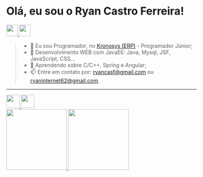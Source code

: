 # Olá, eu sou o Ryan Castro Ferreira!
<a href="mailto:ryaninternet62@gmail.com" target="_blank">
   <img height="30" src="https://img.shields.io/badge/Gmail-D14836?style=for-the-badge&logo=gmail&logoColor=white">
</a>
<a href="https://www.linkedin.com/in/ryan-castro-ferreira" >
    <img height="30" src="https://img.shields.io/badge/LinkedIn-0077B5?style=for-the-badge&logo=linkedin&logoColor=white">
</a>

> - 🔭 Eu sou Programador, no <a target="_blank" href="https://kronosys.com.br/global/">Kronosys (ERP)</a> - Programador Júnior;<br />
> - 🌱 Desenvolvimento WEB com JavaEE: Java, Mysql, JSF, JavaScript, CSS...<br />
> - 🌱 Aprendendo sobre C/C++, Spring e Angular;<br />
> - 📫 Entre em contato por: <a href="mailto:ryancasf@gmail.com">ryancasf@gmail.com</a> ou <a href="mailto:ryaninternet62@gmail.com">ryaninternet62@gmail.com</a>.<br />
<hr />
<a href="https://spring.io/">
  <img height= "35" src="https://img.shields.io/badge/Spring-6DB33F?style=for-the-badge&logo=spring&logoColor=white">
</a>
<a href="https://angular.io/">
   <img height= "35" src="https://img.shields.io/badge/Angular-DD0031?style=for-the-badge&logo=angular&logoColor=white">
</a>

<div>
  <a href="https://github.com/RyanCasf">
    <img height="160em" src="https://github-readme-stats.vercel.app/api?username=RyanCasf&show_icons=true&theme=dark&include_all_commits=true&count_private=true&hide=prs,stars" />
    <img height="160em" src="https://github-readme-stats.vercel.app/api/top-langs/?username=RyanCasf&layout=compact&langs_count=8&theme=dark" />
  </a>
</div>
